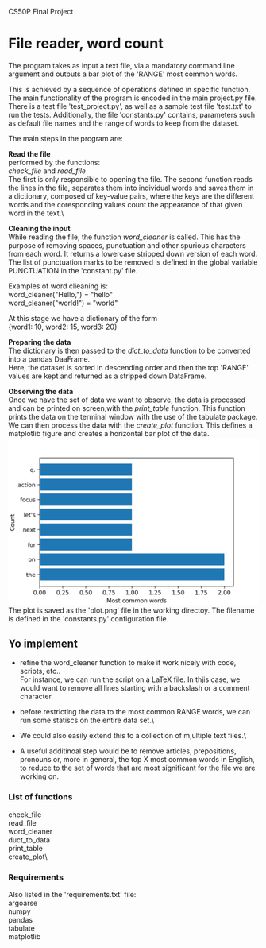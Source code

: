 CS50P Final Project
# File reader, word count

The program takes as input a text file, via a mandatory command line argument and outputs a bar plot of the 'RANGE' most common words.

This is achieved by a sequence of operations defined in specific function.
The main functionality of the program is encoded in the main project.py file.
There is a test file 'test_project.py', as well as a sample test file 'test.txt' to run the tests.
Additionally, the file 'constants.py' contains, parameters such as default file names and the range of words to keep from the dataset.

The main steps in the program are:

**Read the file**\
performed by the functions:\
*check_file* and *read_file*\
The first is only responsible to opening the file. The second function reads the lines in the file, separates them into individual words and saves them in a dictionary, composed of key-value pairs, where the keys are the different words and the coresponding values count the appearance of that given word in the text.\

**Cleaning the input**\
While reading the file, the function *word_cleaner* is called. This has the purpose of removing spaces, punctuation and other spurious characters from each word. It returns a lowercase stripped down version of each word.
The list of punctuation marks to be removed is defined in the global variable PUNCTUATION in the 'constant.py' file.

Examples of word clieaning is:\
word_cleaner("Hello,") = "hello"\
word_cleaner("world!") = "world"

At this stage we have a dictionary of the form\
{word1: 10, word2: 15, word3: 20\}

**Preparing the data**\
The dictionary is then passed to the *dict_to_data* function to be converted into a pandas DaaFrame.\
Here, the dataset is sorted in descending order and then the top 'RANGE' values are kept and returned as a stripped down DataFrame.

**Observing the data**\
Once we have the set of data we want to observe, the data is processed and can be printed on screen,with the *print_table* function. This function prints the data on the terminal window with the use of the tabulate package.\
We can then process the data with the *create_plot* function. This defines a matplotlib figure and creates a horizontal bar plot of the data.
<img src="sample_plot.png" alt="Sample Plot" style="height: width:300px;"/>
The plot is saved as the 'plot.png' file in the working directoy.
The filename is defined in the 'constants.py' configuration file.

## Yo implement
- refine the word_cleaner function to make it work nicely with code, scripts, etc..\
For instance, we can run the script on a LaTeX file. In thjis case, we would want to remove all lines starting with a backslash or a comment character.

- before restricting the data to the most common RANGE words, we can run some statiscs on the entire data set.\
- We could also easily extend this to a collection of m,ultiple text files.\
- A useful additinoal step would be to remove articles, prepositions, pronouns or, more in general, the top X most common words in English, to reduce to the set of words that are most significant for the file we are working on.

### List of functions
check_file\
read_file\
word_cleaner\
duct_to_data\
print_table\
create_plot\

### Requirements
Also listed in the 'requirements.txt' file:\
argoarse\
numpy\
pandas\
tabulate\
matplotlib

